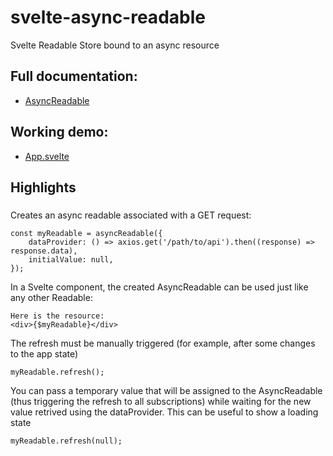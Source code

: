 # svelte-async-readable

Svelte Readable Store bound to an async resource

## Full documentation:
* [AsyncReadable](https://github.com/cdellacqua/svelte-async-readable/blob/master/docs/classes/asyncreadable.md)

## Working demo:
* [App.svelte](https://github.com/cdellacqua/svelte-async-readable/blob/master/src/App.svelte)

## Highlights

###

Creates an async readable associated with a GET request:
```
const myReadable = asyncReadable({
	dataProvider: () => axios.get('/path/to/api').then((response) => response.data),
	initialValue: null,
});
```
In a Svelte component, the created AsyncReadable can be used just like any other Readable:

```
Here is the resource:
<div>{$myReadable}</div>
```

The refresh must be manually triggered (for example, after some changes to the app state)
```
myReadable.refresh();
```
You can pass a temporary value that will be assigned to the AsyncReadable (thus triggering the refresh to all subscriptions) while waiting for the new value retrived using the dataProvider. This can be useful to show a loading state
```
myReadable.refresh(null);
```